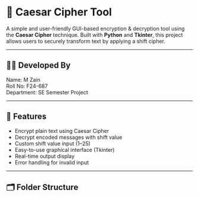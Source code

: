 # 🔐 Caesar Cipher Tool

A simple and user-friendly GUI-based encryption & decryption tool using the **Caesar Cipher** technique. Built with **Python** and **Tkinter**, this project allows users to securely transform text by applying a shift cipher.

---

## 👨‍💻 Developed By

Name: M Zain  
Roll No: F24-687  
Department: SE 
Semester Project

---

## 📌 Features

- Encrypt plain text using Caesar Cipher
- Decrypt encoded messages with shift value
- Custom shift value input (1–25)
- Easy-to-use graphical interface (Tkinter)
- Real-time output display
- Error handling for invalid input

---

## 🗂️ Folder Structure

